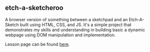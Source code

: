 ## etch-a-sketcheroo

A browser version of something between a sketchpad and an Etch-A-Sketch built using HTML, CSS, and JS. It's a simple project that demonstrates my skills and understanding in building basic a dynamic webpage using DOM manipulation and implementation. 

Lesson page can be found [here](https://www.theodinproject.com/lessons/foundations-etch-a-sketch#project-solution).